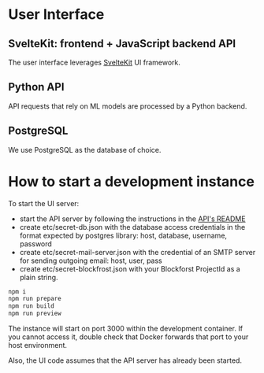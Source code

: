 # User Interface

## SvelteKit: frontend + JavaScript backend API
The user interface leverages [SvelteKit](https://kit.svelte.dev/) UI framework.

## Python API
API requests that rely on ML models are processed by a Python backend.

## PostgreSQL
We use PostgreSQL as the database of choice.

# How to start a development instance

To start the UI server:
- start the API server by following the instructions in the [API's README](../api/README.md)
- create etc/secret-db.json with the database access credentials in the format expected by postgres library: host, database, username, password
- create etc/secret-mail-server.json with the credential of an SMTP server for sending outgoing email: host, user, pass
- create etc/secret-blockfrost.json with your Blockforst ProjectId as a plain string.

```bash
npm i
npm run prepare
npm run build
npm run preview
```

The instance will start on port 3000 within the development container. If you cannot access it, double check that Docker forwards that port to your host environment.

Also, the UI code assumes that the API server has already been started.
